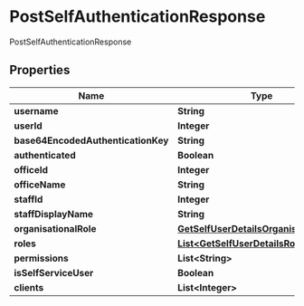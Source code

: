 

# PostSelfAuthenticationResponse

PostSelfAuthenticationResponse
## Properties

Name | Type | Description | Notes
------------ | ------------- | ------------- | -------------
**username** | **String** |  |  [optional]
**userId** | **Integer** |  |  [optional]
**base64EncodedAuthenticationKey** | **String** |  |  [optional]
**authenticated** | **Boolean** |  |  [optional]
**officeId** | **Integer** |  |  [optional]
**officeName** | **String** |  |  [optional]
**staffId** | **Integer** |  |  [optional]
**staffDisplayName** | **String** |  |  [optional]
**organisationalRole** | [**GetSelfUserDetailsOrganisationalRole**](GetSelfUserDetailsOrganisationalRole.md) |  |  [optional]
**roles** | [**List&lt;GetSelfUserDetailsRoles&gt;**](GetSelfUserDetailsRoles.md) |  |  [optional]
**permissions** | **List&lt;String&gt;** |  |  [optional]
**isSelfServiceUser** | **Boolean** |  |  [optional]
**clients** | **List&lt;Integer&gt;** |  |  [optional]



